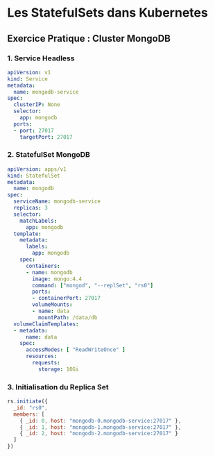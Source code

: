 # Les StatefulSets dans Kubernetes

## Exercice Pratique : Cluster MongoDB

### 1. Service Headless
```yaml
apiVersion: v1
kind: Service
metadata:
  name: mongodb-service
spec:
  clusterIP: None
  selector:
    app: mongodb
  ports:
  - port: 27017
    targetPort: 27017
```

### 2. StatefulSet MongoDB
```yaml
apiVersion: apps/v1
kind: StatefulSet
metadata:
  name: mongodb
spec:
  serviceName: mongodb-service
  replicas: 3
  selector:
    matchLabels:
      app: mongodb
  template:
    metadata:
      labels:
        app: mongodb
    spec:
      containers:
      - name: mongodb
        image: mongo:4.4
        command: ["mongod", "--replSet", "rs0"]
        ports:
        - containerPort: 27017
        volumeMounts:
        - name: data
          mountPath: /data/db
  volumeClaimTemplates:
  - metadata:
      name: data
    spec:
      accessModes: [ "ReadWriteOnce" ]
      resources:
        requests:
          storage: 10Gi
```

### 3. Initialisation du Replica Set
```javascript
rs.initiate({
  _id: "rs0",
  members: [
    { _id: 0, host: "mongodb-0.mongodb-service:27017" },
    { _id: 1, host: "mongodb-1.mongodb-service:27017" },
    { _id: 2, host: "mongodb-2.mongodb-service:27017" }
  ]
})
```